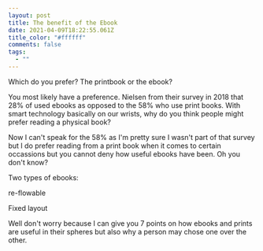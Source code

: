 ```yaml
---
layout: post
title: The benefit of the Ebook
date: 2021-04-09T18:22:55.061Z
title_color: "#ffffff"
comments: false
tags:
  - ""
---
```

Which do you prefer? The printbook or the ebook?

You most likely have a preference. Nielsen from their survey in 2018 that 28% of used ebooks as opposed to the 58% who use print books. With smart technology basically on our wrists, why do you think people might prefer reading a physical book?

Now I can't speak for the 58% as I'm pretty sure I wasn't part of that survey but I do prefer reading from a print book when it comes to certain occassions but you cannot deny how useful ebooks have been. Oh you don't know?

Two types of ebooks:

re-flowable

Fixed layout



Well don't worry because I can give you 7 points on how ebooks and prints are useful in their spheres but also why a person may chose one over the other.